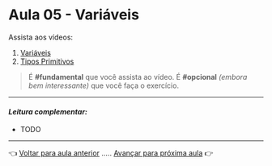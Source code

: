 # Aula 05 - Variáveis

Assista aos vídeos: 

  1. [Variáveis](https://youtu.be/ELBqT_rueAQ)
  1. [Tipos Primitivos](https://youtu.be/aqiB58NpKLw)

> É **#fundamental** que você assista ao vídeo. É **#opcional** _(embora bem interessante)_ que você faça o exercício.

---

#### _Leitura complementar:_

* TODO

---

👈 [Voltar para aula anterior](../aula04/aula.md) ..... [Avançar para próxima aula](../aula06/aula.md) 👉